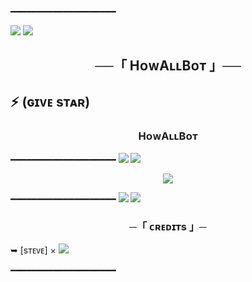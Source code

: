 ━━━━━━━━━━━━━━━━━━━━

<img src="https://user-images.githubusercontent.com/73097560/115834477-dbab4500-a447-11eb-908a-139a6edaec5c.gif">
<img src="https://user-images.githubusercontent.com/73097560/115834477-dbab4500-a447-11eb-908a-139a6edaec5c.gif">


<h2 align="center">
    ──「 HᴏᴡAʟʟBᴏᴛ 」──
</h2>


## ⚡ (ɢɪᴠᴇ sᴛᴀʀ)
<h3 align="center"> 
    HᴏᴡAʟʟBᴏᴛ    
</h3>

━━━━━━━━━━━━━━━━━━━━
<img src="https://user-images.githubusercontent.com/73097560/115834477-dbab4500-a447-11eb-908a-139a6edaec5c.gif">
<img src="https://user-images.githubusercontent.com/73097560/115834477-dbab4500-a447-11eb-908a-139a6edaec5c.gif">

<p align="center">
  <img src="https://telegra.ph/file/14e29a9761834746aa380.jpg">
</p>







━━━━━━━━━━━━━━━━━━━━
<img src="https://user-images.githubusercontent.com/73097560/115834477-dbab4500-a447-11eb-908a-139a6edaec5c.gif">
<img src="https://user-images.githubusercontent.com/73097560/115834477-dbab4500-a447-11eb-908a-139a6edaec5c.gif">


<h3 align="center">
    ─「 ᴄʀᴇᴅɪᴛs 」─
</h3>

➥ [sᴛᴇᴠᴇ] × <a href="https://github.com/NotStark" alt="Steve"> <img src="https://img.shields.io/badge/steve-90302f?logo=github" /></a>  
  
━━━━━━━━━━━━━━━━━━━━
 
